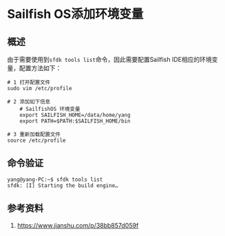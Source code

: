 # Sailfish OS添加环境变量  

## 概述  

由于需要使用到`sfdk tools list`命令，因此需要配置Sailfish IDE相应的环境变量，配置方法如下：

```shell
# 1 打开配置文件
sudo vim /etc/profile

# 2 添加如下信息  
	# SailfishOS 环境变量
	export SAILFISH_HOME=/data/home/yang
	export PATH=$PATH:$SAILFISH_HOME/bin
	
# 3 重新加载配置文件
source /etc/profile
```

## 命令验证  

```shell
yang@yang-PC:~$ sfdk tools list
sfdk: [I] Starting the build engine…

```

## 参考资料  

1. https://www.jianshu.com/p/38bb857d059f  